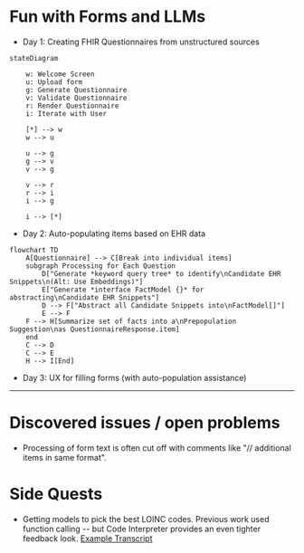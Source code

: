 # Fun with Forms and LLMs

* Day 1: Creating FHIR Questionnaires from unstructured sources


```mermaid
stateDiagram

    w: Welcome Screen
    u: Upload form
    g: Generate Questionnaire
    v: Validate Questionnaire
    r: Render Questionnaire
    i: Iterate with User

    [*] --> w
    w --> u

    u --> g
    g --> v
    v --> g

    v --> r
    r --> i
    i --> g

    i --> [*]
```


* Day 2: Auto-populating items based on EHR data

```mermaid
flowchart TD
    A[Questionnaire] --> C[Break into individual items]
    subgraph Processing for Each Question
        D["Generate *keyword query tree* to identify\nCandidate EHR Snippets\n(Alt: Use Embeddings)"]
        E["Generate *interface FactModel {}* for abstracting\nCandidate EHR Snippets"]
        D --> F["Abstract all Candidate Snippets into\nFactModel[]"]
        E --> F
    F --> H[Summarize set of facts into a\nPrepopulation Suggestion\nas QuestionnaireResponse.item]
    end
    C --> D
    C --> E
    H --> I[End]
```

* Day 3: UX for filling forms (with auto-population assistance)


---

# Discovered issues / open problems

* Processing of form text is often cut off with comments like "// additional items in same format".

# Side Quests

* Getting models to pick the best LOINC codes. Previous work used function calling -- but Code Interpreter provides an even tighter feedback look. [Example Transcript](https://chat.openai.com/share/6040b73f-e46d-4440-a15b-89a96e210f30)
